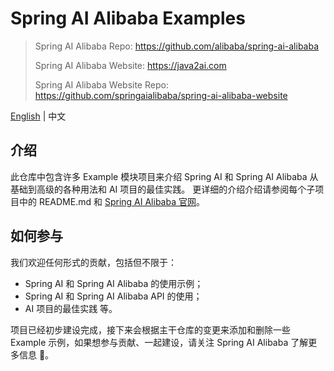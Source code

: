 # Spring AI Alibaba Examples

> Spring AI Alibaba Repo: https://github.com/alibaba/spring-ai-alibaba
>
> Spring AI Alibaba Website:  https://java2ai.com
>
> Spring AI Alibaba Website Repo: https://github.com/springaialibaba/spring-ai-alibaba-website

[English](./README-en.md) | 中文

## 介绍

此仓库中包含许多 Example 模块项目来介绍 Spring AI 和 Spring AI Alibaba 从基础到高级的各种用法和 AI 项目的最佳实践。
更详细的介绍介绍请参阅每个子项目中的 README.md 和 [Spring AI Alibaba 官网](https://java2ai.com)。

## 如何参与

我们欢迎任何形式的贡献，包括但不限于：

- Spring AI 和 Spring AI Alibaba 的使用示例；
- Spring AI 和 Spring AI Alibaba API 的使用；
- AI 项目的最佳实践 等。

项目已经初步建设完成，接下来会根据主干仓库的变更来添加和删除一些 Example 示例，如果想参与贡献、一起建设，请关注 Spring AI Alibaba 了解更多信息 🎉。
